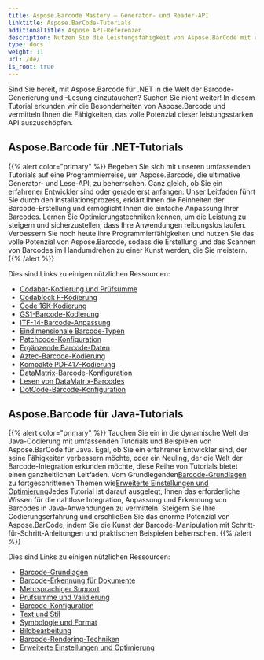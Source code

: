 ```yaml
---
title: Aspose.Barcode Mastery – Generator- und Reader-API
linktitle: Aspose.BarCode-Tutorials
additionalTitle: Aspose API-Referenzen
description: Nutzen Sie die Leistungsfähigkeit von Aspose.BarCode mit unseren umfassenden Tutorials. Erfahren Sie Schritt für Schritt, wie Sie Barcodes mühelos erstellen, anpassen und optimieren.
type: docs
weight: 11
url: /de/
is_root: true
---
```


Sind Sie bereit, mit Aspose.Barcode für .NET in die Welt der Barcode-Generierung und -Lesung einzutauchen? Suchen Sie nicht weiter! In diesem Tutorial erkunden wir die Besonderheiten von Aspose.Barcode und vermitteln Ihnen die Fähigkeiten, das volle Potenzial dieser leistungsstarken API auszuschöpfen.


## Aspose.Barcode für .NET-Tutorials
{{% alert color="primary" %}}
Begeben Sie sich mit unseren umfassenden Tutorials auf eine Programmierreise, um Aspose.Barcode, die ultimative Generator- und Lese-API, zu beherrschen. Ganz gleich, ob Sie ein erfahrener Entwickler sind oder gerade erst anfangen: Unser Leitfaden führt Sie durch den Installationsprozess, erklärt Ihnen die Feinheiten der Barcode-Erstellung und ermöglicht Ihnen die einfache Anpassung Ihrer Barcodes. Lernen Sie Optimierungstechniken kennen, um die Leistung zu steigern und sicherzustellen, dass Ihre Anwendungen reibungslos laufen. Verbessern Sie noch heute Ihre Programmierfähigkeiten und nutzen Sie das volle Potenzial von Aspose.Barcode, sodass die Erstellung und das Scannen von Barcodes im Handumdrehen zu einer Kunst werden, die Sie meistern.
{{% /alert %}}

Dies sind Links zu einigen nützlichen Ressourcen:
 
- [Codabar-Kodierung und Prüfsumme](./net/codabar-encoding-and-checksum/)
- [Codablock F-Kodierung](./net/codablock-f-encoding/)
- [Code 16K-Kodierung](./net/code-16k-encoding/)
- [GS1-Barcode-Kodierung](./net/gs1-barcode-encoding/)
- [ITF-14-Barcode-Anpassung](./net/itf-14-barcode-customization/)
- [Eindimensionale Barcode-Typen](./net/one-dimensional-barcode-types/)
- [Patchcode-Konfiguration](./net/patch-code-configuration/)
- [Ergänzende Barcode-Daten](./net/supplemental-barcode-data/)
- [Aztec-Barcode-Kodierung](./net/aztec-barcode-encoding/)
- [Kompakte PDF417-Kodierung](./net/compact-pdf417-encoding/)
- [DataMatrix-Barcode-Konfiguration](./net/datamatrix-barcode-configuration/)
- [Lesen von DataMatrix-Barcodes](./net/datamatrix-barcode-reading/)
- [DotCode-Barcode-Konfiguration](./net/dotcode-barcode-configuration/)



## Aspose.Barcode für Java-Tutorials
{{% alert color="primary" %}}
 Tauchen Sie ein in die dynamische Welt der Java-Codierung mit umfassenden Tutorials und Beispielen von Aspose.BarCode für Java. Egal, ob Sie ein erfahrener Entwickler sind, der seine Fähigkeiten verbessern möchte, oder ein Neuling, der die Welt der Barcode-Integration erkunden möchte, diese Reihe von Tutorials bietet einen ganzheitlichen Leitfaden. Vom Grundlegenden[Barcode-Grundlagen](./java/barcode-basics/) zu fortgeschrittenen Themen wie[Erweiterte Einstellungen und Optimierung](./java/advanced-settings-and-optimization/)Jedes Tutorial ist darauf ausgelegt, Ihnen das erforderliche Wissen für die nahtlose Integration, Anpassung und Erkennung von Barcodes in Java-Anwendungen zu vermitteln. Steigern Sie Ihre Codierungserfahrung und erschließen Sie das enorme Potenzial von Aspose.BarCode, indem Sie die Kunst der Barcode-Manipulation mit Schritt-für-Schritt-Anleitungen und praktischen Beispielen beherrschen.
{{% /alert %}}

Dies sind Links zu einigen nützlichen Ressourcen:

- [Barcode-Grundlagen](./java/barcode-basics/)
- [Barcode-Erkennung für Dokumente](./java/document-barcode-recognition/)
- [Mehrsprachiger Support](./java/multilingual-support/)
- [Prüfsumme und Validierung](./java/checksum-and-validation/)
- [Barcode-Konfiguration](./java/barcode-configuration/)
- [Text und Stil](./java/text-and-styling/)
- [Symbologie und Format](./java/symbology-and-format/)
- [Bildbearbeitung](./java/image-manipulation/)
- [Barcode-Rendering-Techniken](./java/barcode-rendering-techniques/)
- [Erweiterte Einstellungen und Optimierung](./java/advanced-settings-and-optimization/)
